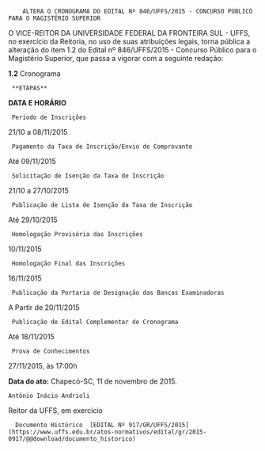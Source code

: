         ALTERA O CRONOGRAMA DO EDITAL Nº 846/UFFS/2015 - CONCURSO PÚBLICO PARA O MAGISTÉRIO SUPERIOR  

O VICE-REITOR DA UNIVERSIDADE FEDERAL DA FRONTEIRA SUL - UFFS, no exercício da Reitoria, no uso de suas atribuições legais, torna pública a alteração do item 1.2 do Edital nº 846/UFFS/2015 - Concurso Público para o Magistério Superior, que passa a vigorar com a seguinte redação:

 **1.2** Cronograma

     **ETAPAS**

   **DATA E HORÁRIO**

     Período de Inscrições 

   21/10 a 08/11/2015

     Pagamento da Taxa de Inscrição/Envio de Comprovante

   Até 09/11/2015

     Solicitação de Isenção da Taxa de Inscrição 

   21/10 a 27/10/2015

     Publicação de Lista de Isenção da Taxa de Inscrição

   Até 29/10/2015

     Homologação Provisória das Inscrições 

   10/11/2015

     Homologação Final das Inscrições 

   16/11/2015

     Publicação da Portaria de Designação das Bancas Examinadoras 

   A Partir de 20/11/2015

     Publicação de Edital Complementar de Cronograma

   Até 18/11/2015

     Prova de Conhecimentos 

   27/11/2015, às 17:00h

      

   **Data do ato:** Chapecó-SC, 11 de novembro de 2015.   
 

    Antônio Inácio Andrioli   
 Reitor da UFFS, em exercício 

      Documento Histórico  [EDITAL Nº 917/GR/UFFS/2015](https://www.uffs.edu.br/atos-normativos/edital/gr/2015-0917/@@download/documento_historico)     
      
